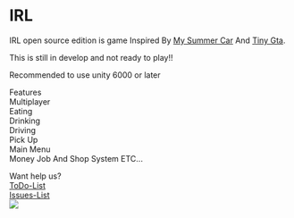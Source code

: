 # IRL

  
IRL open source edition is  game Inspired By <a href="https://store.steampowered.com/app/516750/My_Summer_Car/">My Summer Car</a> And <a href="https://www.youtube.com/watch?v=dhoJgTQjWNQ">Tiny Gta</a>.  

This is still in develop and not ready to play!!  

Recommended to use unity 6000 or later  

  

Features  
Multiplayer  
Eating  
Drinking  
Driving  
Pick Up  
Main Menu  
Money Job And Shop System 
ETC...  
  
Want help us?  
<a href="https://github.com/suomilanittaja/IRL-Open-Source-Edition/projects/1">ToDo-List</a>  
<a href="https://github.com/suomilanittaja/IRL/issues">Issues-List</a>  
[![](https://i.ibb.co/1XZfj7d/Background.png)](https://lbry.tv/@Volfase:7/IRL_OpenSource:e)


